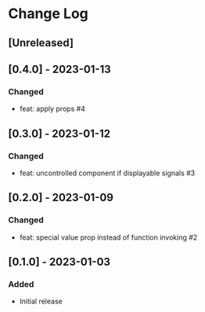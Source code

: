 # Change Log

## [Unreleased]

## [0.4.0] - 2023-01-13
### Changed
- feat: apply props #4

## [0.3.0] - 2023-01-12
### Changed
- feat: uncontrolled component if displayable signals #3

## [0.2.0] - 2023-01-09
### Changed
- feat: special value prop instead of function invoking #2

## [0.1.0] - 2023-01-03
### Added
- Initial release
